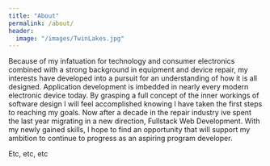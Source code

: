 ```yaml
---
title: "About"
permalink: /about/
header:
  image: "/images/TwinLakes.jpg"
---
```


Because of my infatuation for technology and consumer electronics combined with a strong background in equipment and device repair, my interests have developed into a pursuit for an understanding of how it is all designed. Application development is imbedded in nearly every modern electronic device today. By grasping a full concept of the inner workings of software design I will feel accomplished knowing I have taken the first steps to reaching my goals. ​Now after a decade in the repair industry ive spent the last year migrating in a new direction, Fullstack Web Development. With my newly gained skills, I hope to find an opportunity that will support my ambition to continue to progress as an aspiring program developer.

Etc, etc, etc
